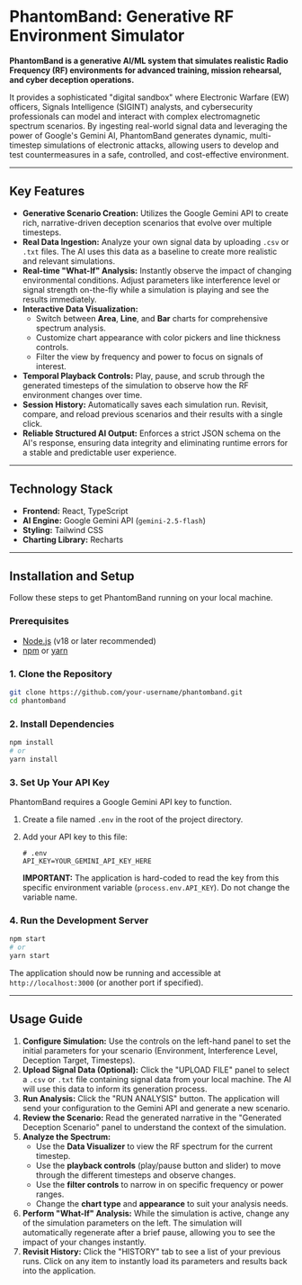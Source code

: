 
# PhantomBand: Generative RF Environment Simulator

**PhantomBand is a generative AI/ML system that simulates realistic Radio Frequency (RF) environments for advanced training, mission rehearsal, and cyber deception operations.**

It provides a sophisticated "digital sandbox" where Electronic Warfare (EW) officers, Signals Intelligence (SIGINT) analysts, and cybersecurity professionals can model and interact with complex electromagnetic spectrum scenarios. By ingesting real-world signal data and leveraging the power of Google's Gemini AI, PhantomBand generates dynamic, multi-timestep simulations of electronic attacks, allowing users to develop and test countermeasures in a safe, controlled, and cost-effective environment.

---

## Key Features

-   **Generative Scenario Creation:** Utilizes the Google Gemini API to create rich, narrative-driven deception scenarios that evolve over multiple timesteps.
-   **Real Data Ingestion:** Analyze your own signal data by uploading `.csv` or `.txt` files. The AI uses this data as a baseline to create more realistic and relevant simulations.
-   **Real-time "What-If" Analysis:** Instantly observe the impact of changing environmental conditions. Adjust parameters like interference level or signal strength on-the-fly while a simulation is playing and see the results immediately.
-   **Interactive Data Visualization:**
    -   Switch between **Area**, **Line**, and **Bar** charts for comprehensive spectrum analysis.
    -   Customize chart appearance with color pickers and line thickness controls.
    -   Filter the view by frequency and power to focus on signals of interest.
-   **Temporal Playback Controls:** Play, pause, and scrub through the generated timesteps of the simulation to observe how the RF environment changes over time.
-   **Session History:** Automatically saves each simulation run. Revisit, compare, and reload previous scenarios and their results with a single click.
-   **Reliable Structured AI Output:** Enforces a strict JSON schema on the AI's response, ensuring data integrity and eliminating runtime errors for a stable and predictable user experience.

---

## Technology Stack

-   **Frontend:** React, TypeScript
-   **AI Engine:** Google Gemini API (`gemini-2.5-flash`)
-   **Styling:** Tailwind CSS
-   **Charting Library:** Recharts

---

## Installation and Setup

Follow these steps to get PhantomBand running on your local machine.

### Prerequisites

-   [Node.js](https://nodejs.org/) (v18 or later recommended)
-   [npm](https://www.npmjs.com/) or [yarn](https://yarnpkg.com/)

### 1. Clone the Repository

```bash
git clone https://github.com/your-username/phantomband.git
cd phantomband
```

### 2. Install Dependencies

```bash
npm install
# or
yarn install
```

### 3. Set Up Your API Key

PhantomBand requires a Google Gemini API key to function.

1.  Create a file named `.env` in the root of the project directory.
2.  Add your API key to this file:

    ```
    # .env
    API_KEY=YOUR_GEMINI_API_KEY_HERE
    ```

    **IMPORTANT:** The application is hard-coded to read the key from this specific environment variable (`process.env.API_KEY`). Do not change the variable name.

### 4. Run the Development Server

```bash
npm start
# or
yarn start
```

The application should now be running and accessible at `http://localhost:3000` (or another port if specified).

---

## Usage Guide

1.  **Configure Simulation:** Use the controls on the left-hand panel to set the initial parameters for your scenario (Environment, Interference Level, Deception Target, Timesteps).
2.  **Upload Signal Data (Optional):** Click the "UPLOAD FILE" panel to select a `.csv` or `.txt` file containing signal data from your local machine. The AI will use this data to inform its generation process.
3.  **Run Analysis:** Click the "RUN ANALYSIS" button. The application will send your configuration to the Gemini API and generate a new scenario.
4.  **Review the Scenario:** Read the generated narrative in the "Generated Deception Scenario" panel to understand the context of the simulation.
5.  **Analyze the Spectrum:**
    -   Use the **Data Visualizer** to view the RF spectrum for the current timestep.
    -   Use the **playback controls** (play/pause button and slider) to move through the different timesteps and observe changes.
    -   Use the **filter controls** to narrow in on specific frequency or power ranges.
    -   Change the **chart type** and **appearance** to suit your analysis needs.
6.  **Perform "What-If" Analysis:** While the simulation is active, change any of the simulation parameters on the left. The simulation will automatically regenerate after a brief pause, allowing you to see the impact of your changes instantly.
7.  **Revisit History:** Click the "HISTORY" tab to see a list of your previous runs. Click on any item to instantly load its parameters and results back into the application.
